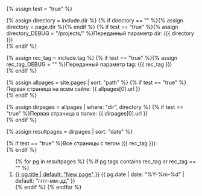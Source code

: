 {% assign test = "true" %}

{% assign directory = include.dir %}
{% if directory == "" %}{% assign directory = page.dir %}{% endif %}
{% if test == "true" %}{% assign directory_DEBUG = "/projects/" %}Переданный параметр dir: ({{ directory }})<br>{% endif %}

{% assign rec_tag = include.tag %}
{% if test == "true" %}{% assign rec_tag_DEBUG = "" %}Переданный параметр tag: ({{ rec_tag }})<br>{% endif %}

{% assign allpages = site.pages | sort: "path" %}
{% if test == "true" %}Первая страница на всем сайте: {{ allpages[0].url }}<br>{% endif %}

{% assign dirpages = allpages | where: "dir",  directory %}
{% if test == "true" %}Первая страница  в папке: {{ dirpages[0].url }}<br>{% endif %}

{% assign resultpages = dirpages | sort: "date" %}

{% if test == "true" %}Все страницы с тегом ({{ rec_tag }}):<br>{% endif %}

<ol reversed id="navigation">
{% for pg in resultpages %}
{% if pg.tags contains rec_tag or rec_tag == "" %}
<li><a href="{{ pg.url | prepend: site.baseurl }}">{{ pg.title | default: "New page" }}</a> 
<time class="shaded">{{ pg.date | date: "%Y-%m-%d" | default: "гггг-мм-дд" }}</time></li>
{% endif %}
{% endfor %}
</ol>
